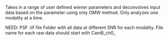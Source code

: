 Takes in a range of user defined wiener parameters and deconvolves input data based on the parameter using only OMW method. Only analyzes one modality at a time. 

NEED: PSF .tif file
Folder with all data at different SNR for each modality. File name for each raw data should start with CamB_ch0_

